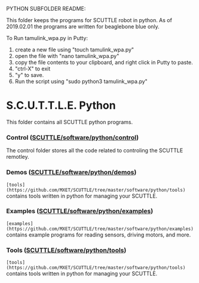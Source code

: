 PYTHON SUBFOLDER README:

This folder keeps the programs for SCUTTLE robot in python.
As of 2019.02.01 the programs are written for beaglebone blue only.

To Run tamulink_wpa.py in Putty:
1) create a new file using "touch tamulink_wpa.py"
2) open the file with "nano tamulink_wpa.py"
3) copy the file contents to your clipboard, and right click in Putty to paste.
4) "ctrl-X" to exit
5) "y" to save.
6) Run the script using "sudo python3 tamulink_wpa.py"








# S.C.U.T.T.L.E. Python
This folder contains all SCUTTLE python programs.

### Control ([SCUTTLE/software/python/control](https://github.com/MXET/SCUTTLE/tree/master/software/python/control))

The control folder stores all the code related to controling the SCUTTLE remotley.

### Demos ([SCUTTLE/software/python/demos](https://github.com/MXET/SCUTTLE/tree/software/python/demos))

```[tools](https://github.com/MXET/SCUTTLE/tree/master/software/python/tools)``` contains tools written in python for managing your SCUTTLE.

### Examples ([SCUTTLE/software/python/examples](https://github.com/MXET/SCUTTLE/tree/software/python/examples))

```[examples](https://github.com/MXET/SCUTTLE/tree/master/software/python/examples)``` contains example programs for reading sensors, driving motors, and more.

### Tools ([SCUTTLE/software/python/tools](https://github.com/MXET/SCUTTLE/tree/master/software/python/tools))

```[tools](https://github.com/MXET/SCUTTLE/tree/master/software/python/tools)``` contains tools written in python for managing your SCUTTLE.
